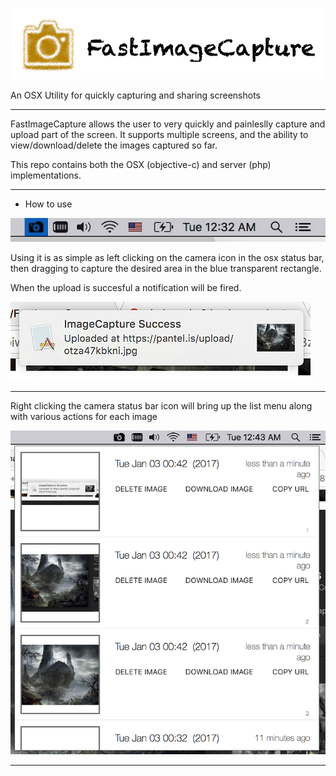 ![FastImageCapture](/docs/header.png?raw=true)

An OSX Utility for quickly capturing and sharing screenshots


______________

FastImageCapture allows the user to very quickly and painleslly capture and upload part of the screen. It supports multiple screens, and the ability to view/download/delete the images captured so far.

This repo contains both the OSX (objective-c) and server (php) implementations.

______________

- How to use

![Instructions](/docs/statusbar.jpg?raw=true)

Using it is as simple as left clicking on the camera icon in the osx status bar, then dragging to capture the desired area in the blue transparent rectangle.

When the upload is succesful a notification will be fired.

![Instructions](/docs/successnotif.jpg?raw=true)

______________

Right clicking the camera status bar icon will bring up the list menu along with various actions for each image

![Right click list menu](/docs/list.png?raw=true)

______________

